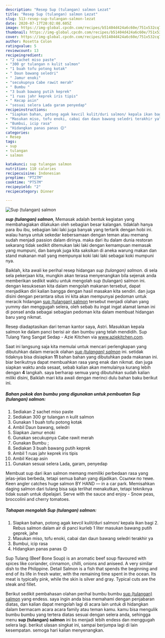 ```yaml
---
description: "Resep Sup (tulangan) salmon Lezat"
title: "Resep Sup (tulangan) salmon Lezat"
slug: 513-resep-sup-tulangan-salmon-lezat
date: 2020-07-17T20:02:08.605Z
image: https://img-global.cpcdn.com/recipes/b51404d424a6c60e/751x532cq70/sup-tulangan-salmon-foto-resep-utama.jpg
thumbnail: https://img-global.cpcdn.com/recipes/b51404d424a6c60e/751x532cq70/sup-tulangan-salmon-foto-resep-utama.jpg
cover: https://img-global.cpcdn.com/recipes/b51404d424a6c60e/751x532cq70/sup-tulangan-salmon-foto-resep-utama.jpg
author: Rosetta Colon
ratingvalue: 5
reviewcount: 13
recipeingredient:
- "2 sachet miso paste"
- "300 gr tulangan n kulit salmon"
- "1 buah tofu potong kotak"
- " Daun bawang seledri"
- " Jamur enoki"
- "secukupnya Cabe rawit merah"
- " Bumbu "
- "3 buah bawang putih keprek"
- "1 ruas jahr keprek iris tipis"
- " Kecap asin"
- "sesuai selera Lada garam penyedap"
recipeinstructions:
- "Siapkan bahan, potong agak kevcil kulit/duri salmon/ kepala ikan bagi 2. Rebus salmon dalam air di panci kurleb 1 liter masukan bawang putih geprek, jahe"
- "Masukan miso, tofu enoki, cabai dan daun bawang seledri terakhir ya"
- "Bumbui, icip rasa"
- "Hidangkan panas panas 😊"
categories:
- Resep
tags:
- sup
- tulangan
- salmon

katakunci: sup tulangan salmon 
nutrition: 110 calories
recipecuisine: Indonesian
preptime: "PT27M"
cooktime: "PT57M"
recipeyield: "2"
recipecategory: Dinner

---
```



![Sup (tulangan) salmon](https://img-global.cpcdn.com/recipes/b51404d424a6c60e/751x532cq70/sup-tulangan-salmon-foto-resep-utama.jpg)

<b><i>sup (tulangan) salmon</i></b>, Memasak adalah bentuk kegiatan yang membahagiakan dilakukan oleh sebagian besar kalangan. tidaklah hanya para ibu ibu, sebagian laki laki juga banyak yang tertarik dengan hobi ini. walau hanya untuk sekedar kebersamaan dengan teman atau memang sudah menjadi passion dalam dirinya. maka dari itu dalam dunia restoran sekarang tidak sedikit ditemukan laki laki dengan kemampuan memasak yang mumpuni, dan banyak juga kita saksikan di aneka warung makan dan stand makanan mall yang mempunyai koki laki laki sebagai koki mumpuni nya.

Baiklah, kita awali ke perihal resep hidangan <i>sup (tulangan) salmon</i>. di sela sela pekerjaan kita, mungkin akan terasa menyenangkan bila sejenak anda memberikan sedikit waktu untuk mengolah sup (tulangan) salmon ini. dengan kesuksesan kita dalam mengolah makanan tersebut, dapat menjadikan diri kalian bangga dengan hasil masakan kita sendiri. dan juga disini dengan perantara situs ini kita akan mempunyai pedoman untuk meracik hidangan <u>sup (tulangan) salmon</u> tersebut menjadi olahan yang yummy dan menggugah selera, oleh sebab itu ingat ingat alamat laman ini di ponsel anda sebagai sebagian pedoman kita dalam membuat hidangan baru yang nikmat.

Resep diadaptasikan dari teman kantor saya, Astri. Masukkan kepala salmon ke dalam panci berisi air dan bumbu yang telah mendidih. Sup Tulang Yang Sangat Sedap - Azie Kitchen via www.aziekitchen.com.


Saat ini langsung saja kita memulai untuk mencari perlengkapan yang dibutuhkan dalam meracik olahan <u><i>sup (tulangan) salmon</i></u> ini. setidak tidaknya bisa disiapkan <b>11</b> bahan bahan yang dibutuhkan pada makanan ini. biar berikutnya dapat membuahkan rasa yang enak dan nikmat. dan juga siapkan waktu anda sesaat, sebab kalian akan memulainya kurang lebih dengan <b>4</b> langkah. saya berharap semua yang dibutuhkan sudah kalian miliki disini, Baiklah mari kita awali dengan merinci dulu bahan baku berikut ini.

<!--inarticleads1-->

##### Bahan pokok dan bumbu yang digunakan untuk pembuatan Sup (tulangan) salmon:

1. Sediakan 2 sachet miso paste
1. Sediakan 300 gr tulangan n kulit salmon
1. Gunakan 1 buah tofu potong kotak
1. Ambil  Daun bawang, seledri
1. Siapkan  Jamur enoki
1. Gunakan secukupnya Cabe rawit merah
1. Gunakan  Bumbu ;
1. Sediakan 3 buah bawang putih keprek
1. Ambil 1 ruas jahr keprek iris tipis
1. Ambil  Kecap asin
1. Gunakan sesuai selera Lada, garam, penyedap


Membuat sup dari ikan salmon memang memiliki perbedaan rasa yang jelas-jelas berbeda, tetapi semua bahan yang dijadikan. Ссылки по теме. Keen angler catches huge salmon BY HAND — in a car park. Memisahkan daging salmon dari tulang bisa saja terlihat menakutkan, tetapi tekniknya tidak susah untuk dipelajari. Serve with the sauce and enjoy - Snow peas, broccolini and cherry tomatoes. 

<!--inarticleads2-->

##### Tahapan mengolah Sup (tulangan) salmon:

1. Siapkan bahan, potong agak kevcil kulit/duri salmon/ kepala ikan bagi 2. Rebus salmon dalam air di panci kurleb 1 liter masukan bawang putih geprek, jahe
1. Masukan miso, tofu enoki, cabai dan daun bawang seledri terakhir ya
1. Bumbui, icip rasa
1. Hidangkan panas panas 😊


Sup Tulang (Beef Bone Soup) is an aromatic beef soup flavoured with spices like coriander, cinnamon, chilli, onions and aniseed. A very similar dish to the Philippine. Detail Salmon is a fish that spends the beginning and end of its life in fresh water, with the remaining time spent in the ocean. Its meat is typically pink, while the skin is silver and gray. Typical cuts are the steak and fillet. 

Berikut sedikit pembahasan olahan perihal bumbu bumbu <u>sup (tulangan) salmon</u> yang endess. saya ingin anda bisa memahami dengan penjabaran diatas, dan kalian dapat mengolah lagi di acara lain untuk di hidangkan dalam bermacam acara acara family atau teman kamu. kamu bisa mengulik bumbu bumbu yang tertera diatas sesuai dengan selera anda, sehingga menu <b>sup (tulangan) salmon</b> ini bs menjadi lebih endess dan menggugah selera lagi. berikut ulasan singkat ini, sampai berjumpa lagi di lain kesempatan. semoga hari kalian menyenangkan.
